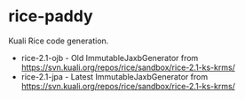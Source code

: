 # rice-paddy
Kuali Rice code generation.

* rice-2.1-ojb - Old ImmutableJaxbGenerator from https://svn.kuali.org/repos/rice/sandbox/rice-2.1-ks-krms/ 
* rice-2.1-jpa - Latest ImmutableJaxbGenerator from https://svn.kuali.org/repos/rice/sandbox/rice-2.1-ks-krms/ 